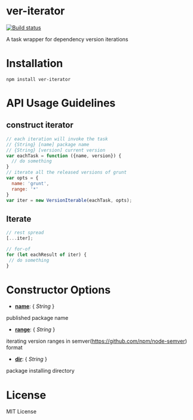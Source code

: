 # ver-iterator
[![Build status](https://ci.appveyor.com/api/projects/status/5vx1i4h3ny39928a?svg=true)](https://ci.appveyor.com/project/0of/ver-iterator)

A task wrapper for dependency version iterations

# Installation
```shell
npm install ver-iterator
```

# API Usage Guidelines
## construct iterator
```javascript
// each iteration will invoke the task
// {String} [name] package name
// {String} [version] current version
var eachTask = function ({name, version}) {
  // do something
}
// iterate all the released versions of grunt
var opts = {
  name: 'grunt',
  range: '*'
}
var iter = new VersionIterable(eachTask, opts);
```

## Iterate
```javascript
// rest spread
[...iter];

// for-of
for (let eachResult of iter) {
 // do something
}
```

# Constructor Options
 - **<u>name</u>**: { _String_ }

  published package name
  
 - **<u>range</u>**: { _String_ }
  
  iterating version ranges in semver(https://github.com/npm/node-semver) format

 - **<u>dir</u>**: { _String_ }  

  package installing directory


# License
  MIT License
